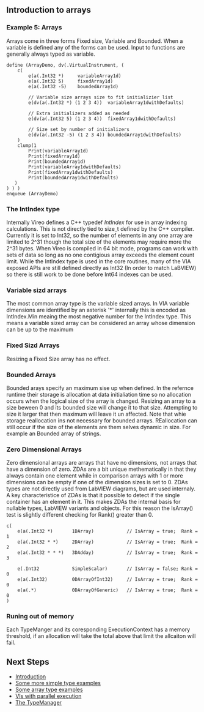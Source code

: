 ## Introduction to arrays

### Example 5: Arrays
Arrays come in three forms Fixed size, Variable and Bounded. When a variable is defined any of the forms can be used. 
Input to functions are generally always typed as variable.

~~~{.via}
define (ArrayDemo, dv(.VirtualInstrument, (
    c(
        e(a(.Int32 *)     variableArray1d)
        e(a(.Int32 5)     fixedArray1d)
        e(a(.Int32 -5)    boundedArray1d)
    
        // Variable size arrays size to fit initializier list
        e(dv(a(.Int32 *) (1 2 3 4))  variableArray1dwithDefaults)
    
        // Extra initializers added as needed
        e(dv(a(.Int32 5) (1 2 3 4))  fixedArray1dwithDefaults)
    
        // Size set by number of initializers
        e(dv(a(.Int32 -5) (1 2 3 4)) boundedArray1dwithDefaults)
    )
    clump(1
        Print(variableArray1d)
        Print(fixedArray1d)
        Print(boundedArray1d)        
        Print(variableArray1dwithDefaults)
        Print(fixedArray1dwithDefaults)
        Print(boundedArray1dwithDefaults)
   )
) ) )
enqueue (ArrayDemo)
~~~

### The IntIndex type
Internally Vireo defines a C++ typedef _IntIndex_ for use in array indexing calculations. This is not directly tied to size_t defined by the C++ compiler. Currently it is set to Int32, so the number of elements in any one array are limited to 2^31 though the total size of the elements may require more the 2^31 bytes.  When Vireo is compiled in 64 bit mode, programs can work with sets of data so long as no one contigious array exceeds the element count limit. While the IntIndex type is used in the core routines, many of the VIA exposed APIs are still defined directly as Int32 (In order to match LaBVIEW) so there is still work to be done before Int64 indexes can be used.

### Variable sizd arrays
The most common array type is the variable sized arrays.  In VIA variable dimensions are identified by an asterisk '*' internally this is encoded as IntIndex.Min meaing the most negative number for the IntIndex type. This means a variable sized array can be considered an array whose dimension can be up to the maximum

### Fixed Sizd Arrays
Resizing a Fixed Size array has no effect.

### Bounded Arrays
Bounded arays specify an maximum sise up when defined. In the refernce runtime their storage is allocation at data initialiation time so no allocation occurs when the logical size of the array is changed. Resizing an array to a size beween 0 and its bounded size will change it to that size. Attempting to size it larger that then maximum will leave it un affected.  Note that whie storage reallocation ins not necessary for bounded arrays. REallocation can still occur if the size of the elements are them selves dynamic in size.  For example an Bounded array of strings.

### Zero Dimensional Arrays
Zero dimensional arrays are arrays that have no dimensions, not arrays that have a dimension of zero. ZDAs are a bit unique methematically in that they always contain one element while in comparison arrays with 1 or more dimensions can be empty if one of the dimension sizes is set to 0.  ZDAs types are not directly used from LabVIEW diagrams, but are used internaly. A key characteristice of ZDAs is that it possible to detect if the single container has an element in it. This makes ZDAs the internal basis for nullable types, LabVIEW variants and objects.  For this reason the IsArray() test is slightly different checking for Rank() greater than 0.

~~~{.via}
c(
    e(a(.Int32 *)       1DArray)            // IsArray = true;  Rank = 1
    e(a(.Int32 * *)     2DArray)            // IsArray = true;  Rank = 2
    e(a(.Int32 * * *)   3DAdday)            // IsArray = true;  Rank = 3

    e(.Int32            SimpleScalar)       // IsArray = false; Rank = 0
    e(a(.Int32)         0DArrayOfInt32)     // IsArray = true;  Rank = 0
    e(a(.*)             0DArrayOfGeneric)   // IsArray = true;  Rank = 0
)
~~~

### Runing out of memory
Each TypeManger and its coresponding ExecutionContext has a memory threshold, if an allocation will take the total above that limit the allcaiton will fail.

## Next Steps
* [Introduction](index.html)
* [Some more simple type examples](md_dox__intro_type_examples.html)
* [Some array type examples](md_dox__intro_array_examples.html)
* [VIs with parallel execution](md_dox__intro_parallel_clump_examples.html)
* [The TypeManager](md_dox__type_manager.html)

